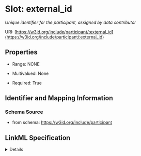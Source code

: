 # Slot: external_id
_Unique identifier for the participant, assigned by data contributor_


URI: [https://w3id.org/include/participant/:external_id](https://w3id.org/include/participant/:external_id)



<!-- no inheritance hierarchy -->




## Properties

* Range: NONE
* Multivalued: None



* Required: True





## Identifier and Mapping Information







### Schema Source


* from schema: https://w3id.org/include/participant




## LinkML Specification

<details>
```yaml
name: external_id
definition_uri: include:external_id
description: Unique identifier for the participant, assigned by data contributor
title: External Id
from_schema: https://w3id.org/include/participant
rank: 1000
alias: external_id
domain_of:
- Participant
required: true

```
</details>